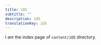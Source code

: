 ```yaml
---
title: iOS
subtitle: ""
description: iOS
translationKey: iOS
---
```


I am the index page of `content/iOS` directory.
